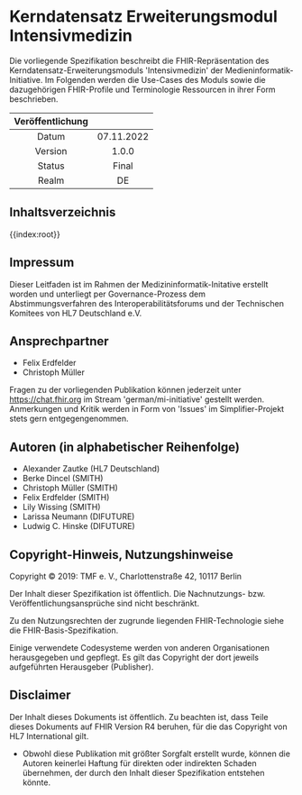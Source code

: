 # Kerndatensatz Erweiterungsmodul Intensivmedizin

Die vorliegende Spezifikation beschreibt die FHIR-Repräsentation des Kerndatensatz-Erweiterungsmoduls 'Intensivmedizin' der Medieninformatik-Initiative. Im Folgenden werden die Use-Cases des Moduls sowie die dazugehörigen FHIR-Profile und Terminologie Ressourcen in ihrer Form beschrieben.

| Veröffentlichung |            |
|:----------------:|:----------:|
| Datum            | 07.11.2022 |
| Version          | 1.0.0      |
| Status           | Final |
| Realm            | DE         |

## Inhaltsverzeichnis
{{index:root}}

## Impressum

Dieser Leitfaden ist im Rahmen der Medizininformatik-Initative erstellt worden und unterliegt per Governance-Prozess dem Abstimmungsverfahren des Interoperabilitätsforums und der Technischen Komitees von HL7 Deutschland e.V.

## Ansprechpartner

* Felix Erdfelder
* Christoph Müller

Fragen zu der vorliegenden Publikation können jederzeit unter https://chat.fhir.org im Stream 'german/mi-initiative' gestellt werden.
<br>
Anmerkungen und Kritik werden in Form von 'Issues' im Simplifier-Projekt stets gern entgegengenommen.

## Autoren (in alphabetischer Reihenfolge)

* Alexander Zautke (HL7 Deutschland)
* Berke Dincel (SMITH)
* Christoph Müller (SMITH)
* Felix Erdfelder (SMITH)
* Lily Wissing (SMITH)
* Larissa Neumann (DIFUTURE)
* Ludwig C. Hinske (DIFUTURE)

## Copyright-Hinweis, Nutzungshinweise

Copyright © 2019: TMF e. V., Charlottenstraße 42, 10117 Berlin 
<br>

Der Inhalt dieser Spezifikation ist öffentlich. Die Nachnutzungs- bzw. Veröffentlichungsansprüche sind nicht beschränkt. 
<br>

Zu den Nutzungsrechten der zugrunde liegenden FHIR-Technologie siehe die FHIR-Basis-Spezifikation. <br>

Einige verwendete Codesysteme werden von anderen Organisationen herausgegeben und gepflegt. Es gilt das Copyright der dort jeweils aufgeführten Herausgeber (Publisher).
<br>

## Disclaimer

Der Inhalt dieses Dokuments ist öffentlich. Zu beachten ist, dass Teile dieses Dokuments auf FHIR Version R4 beruhen, für die das Copyright von HL7 International gilt.

* Obwohl diese Publikation mit größter Sorgfalt erstellt wurde, können die Autoren keinerlei Haftung für direkten oder indirekten Schaden übernehmen, der durch den Inhalt dieser Spezifikation entstehen könnte.

